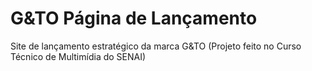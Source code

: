 # G&TO Página de Lançamento
Site de lançamento estratégico da marca G&TO
(Projeto feito no Curso Técnico de Multimídia do SENAI)
